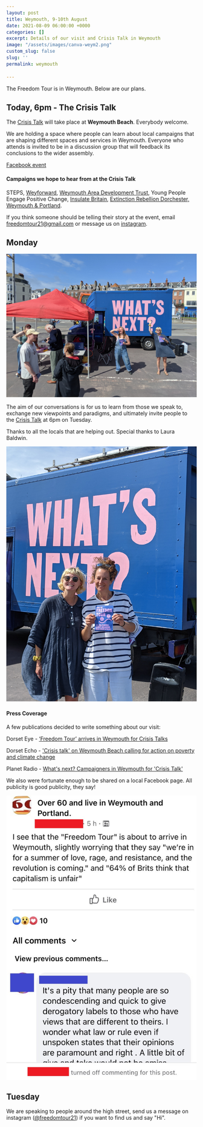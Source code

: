 ```yaml
---
layout: post
title: Weymouth, 9-10th August
date: 2021-08-09 06:00:00 +0000
categories: []
excerpt: Details of our visit and Crisis Talk in Weymouth
image: "/assets/images/canva-weym2.png"
custom_slug: false
slug: ''
permalink: weymouth

---
```

The Freedom Tour is in Weymouth. Below are our plans.

## Today, 6pm - The Crisis Talk

The [Crisis Talk](freedomtour.uk/crisis-talk) will take place at **Weymouth Beach**. Everybody welcome.

We are holding a space where people can learn about local campaigns that are shaping different spaces and services in Weymouth. Everyone who attends is invited to be in a discussion group that will feedback its conclusions to the wider assembly.

[Facebook event](https://www.facebook.com/events/675371890524016)

#### Campaigns we hope to hear from at the Crisis Talk

STEPS, [Weyforward](https://www.weyforward.net/), [Weymouth Area Development Trust](https://wadt.org.uk/), Young People Engage Positive Change, [Insulate Britain](https://www.insulatebritain.com/), [Extinction Rebellion Dorchester, Weymouth & Portland](https://www.facebook.com/xrdorchesterweymouthportland/).

If you think someone should be telling their story at the event, email freedomtour21@gmail.com or message us on [instagram](https://www.instagram.com/freedomtour21).

## Monday

![](/assets/images/pxl_20210809_101548142.jpg)

The aim of our conversations is for us to learn from those we speak to, exchange new viewpoints and paradigms, and ultimately invite people to the [Crisis Talk](freedomtour.uk/crisis-talk) at 6pm on Tuesday.

Thanks to all the locals that are helping out. Special thanks to Laura Baldwin.

![](/assets/images/pxl_20210809_103128529.jpg)

#### Press Coverage

A few publications decided to write something about our visit:

Dorset Eye - [‘Freedom Tour’ arrives in Weymouth for Crisis Talks](https://dorseteye.com/freedom-tour-arrives-in-weymouth-for-crisis-talks/)

Dorset Echo - ['Crisis talk' on Weymouth Beach calling for action on poverty and climate change](https://www.dorsetecho.co.uk/news/19501304.crisis-talk-weymouth-beach-calling-action-poverty-climate-change/)

Planet Radio - [What's next? Campaigners in Weymouth for 'Crisis Talk'](https://planetradio.co.uk/greatest-hits/dorset/news/campaigners-in-weymouth-for-crisis-talk/)

We also were fortunate enough to be shared on a local Facebook page. All publicity is good publicity, they say!

![](/assets/images/facebook.jpg)

## Tuesday

We are speaking to people around the high street, send us a message on instagram ([@freedomtour21](https://www.instagram.com/freedomtour21/)) if you want to find us and say "Hi".